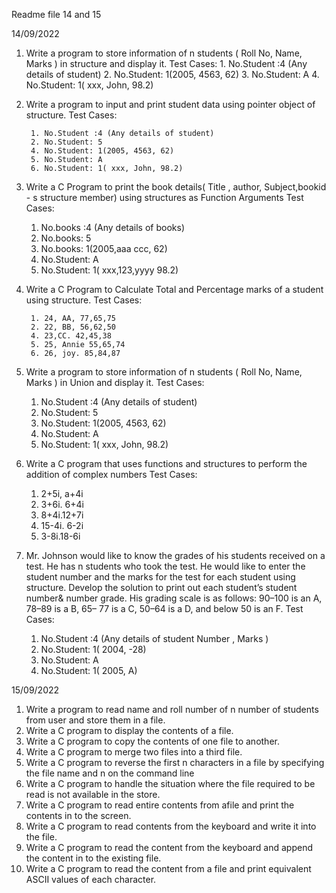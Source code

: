 Readme file 14 and 15

14/09/2022
  1. Write a program to store information of n students ( Roll No, Name, Marks )  in structure and display it.
      Test Cases:
         1. No.Student :4 (Any details of student)
         2. No.Student: 1(2005, 4563, 62)
         3. No.Student: A
         4. No.Student: 1( xxx, John, 98.2)
  2. Write a program to input and print student data using pointer object of structure.
       Test Cases:
       
          1. No.Student :4 (Any details of student)
          2. No.Student: 5
          4. No.Student: 1(2005, 4563, 62)
          5. No.Student: A
          6. No.Student: 1( xxx, John, 98.2)
  3. Write a C Program to  print the book details( Title , author, Subject,bookid - s structure member) using structures as Function Arguments
      Test Cases:
        1. No.books :4 (Any details of books)
        2. No.books: 5
        3. No.books: 1(2005,aaa ccc, 62)
        4. No.Student: A
        5. No.Student: 1( xxx,123,yyyy  98.2)
  4. Write a C Program to Calculate Total and Percentage marks of a student using structure.
        Test Cases:
        
          1. 24, AA, 77,65,75
          2. 22, BB, 56,62,50
          4. 23,CC. 42,45,38
          5. 25, Annie 55,65,74
          6. 26, joy. 85,84,87
  5. Write a program to store information of n students ( Roll No, Name, Marks )  in Union and display it.
      Test Cases:
        1. No.Student :4 (Any details of student)
        2. No.Student: 5
        3. No.Student: 1(2005, 4563, 62)
        4. No.Student: A
        5. No.Student: 1( xxx, John, 98.2)
  6. Write a C program that uses functions and structures to perform the addition of complex numbers
      Test Cases:
        1. 2+5i, a+4i
        2. 3+6i. 6+4i
        3. 8+4i.12+7i
        4. 15-4i. 6-2i
        5. 3-8i.18-6i
  7. Mr. Johnson would like to know the grades of  his students received on a test. He has n  students who took the test. He would like to enter the student number and the marks  for the test for each student using structure. Develop the solution to print out each student’s student number& number grade. His grading scale is as follows: 90–100 is an A, 78–89 is a B, 65– 77 is a C, 50–64 is a D, and below 50 is an F.
      Test Cases:
        1. No.Student :4 (Any details of student Number , Marks )
        2. No.Student: 1( 2004, -28)
        3. No.Student: A
        4. No.Student: 1( 2005, A)

15/09/2022
  1.	Write a program to read name and roll number of n number of students from user and store them in a file.
  2.	Write a C program to display the contents of a file.
  3.	Write a C program to copy the contents of one file to another.
  4.	Write a C program to merge two files into a third file.
  5.	Write a C program to reverse the first n characters in a file by specifying the file name and n on the command line
  6.	Write a C program to handle the situation where the file required to be read is not available in the store.
  7.	Write a C program to read entire contents from afile and print the contents in to the screen.
  8.	Write a C program to read contents from the keyboard and write it into the file.
  9.	Write a C program to read the content from the keyboard and append the content in to the existing file.
  10.	Write a C program to read the content from a file and print equivalent ASCII values of each character.
